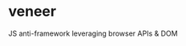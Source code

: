 # veneer
JS anti-framework leveraging browser APIs & DOM <template> tag 

[![Build Status](https://travis-ci.org/daviddahl/veneer.svg?branch=master)](https://travis-ci.org/daviddahl/veneer)

Getting started: `npm install`

Run the tests: `npm run test`